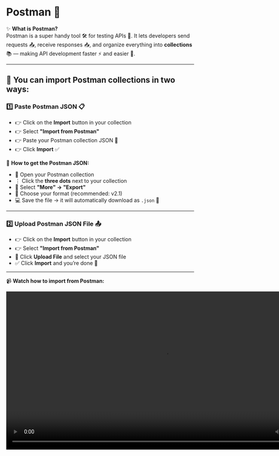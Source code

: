 # Postman 📨

✨ **What is Postman?**  
Postman is a super handy tool 🛠️ for testing APIs 🔌. It lets developers send requests 📤, receive responses 📥, and organize everything into **collections** 📚 — making API development faster ⚡ and easier 🧩.  

---

## 🔄 You can import Postman collections in two ways:

### 1️⃣ **Paste Postman JSON** 📋  
- 👉 Click on the **Import** button in your collection  
- 👉 Select **"Import from Postman"**  
- 👉 Paste your Postman collection JSON 💾  
- 👉 Click **Import** ✅  

📝 **How to get the Postman JSON:**  
- 🔎 Open your Postman collection  
- ⋮ Click the **three dots** next to your collection  
- 📂 Select **"More" → "Export"**  
- 🎯 Choose your format (recommended: v2.1)  
- 💻 Save the file → it will automatically download as `.json` 📑  

---

### 2️⃣ **Upload Postman JSON File** 📤  
- 👉 Click on the **Import** button in your collection  
- 👉 Select **"Import from Postman"**  
- 📁 Click **Upload File** and select your JSON file  
- ✅ Click **Import** and you’re done 🎉  

---

📹 **Watch how to import from Postman:**  

<video controls width="850">
  <source src="/videos/api/postman-json.mp4" type="video/mp4" />
  Your browser does not support the video tag.
</video>
